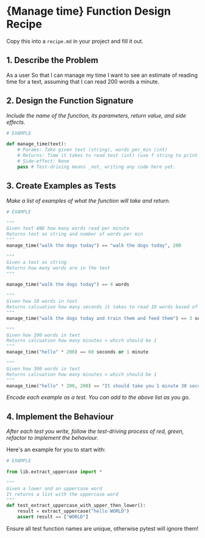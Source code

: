 # {Manage time} Function Design Recipe

Copy this into a `recipe.md` in your project and fill it out.

## 1. Describe the Problem

As a user
So that I can manage my time
I want to see an estimate of reading time for a text, assuming that I can read 200 words a minute.

## 2. Design the Function Signature

_Include the name of the function, its parameters, return value, and side effects._

```python
# EXAMPLE

def manage_time(text):
    # Params: Take given text (string), words_per_min (int)
    # Returns: Time it takes to read text (int) (use f string to print out time?)
    # Side-effect: None
    pass # Test-driving means _not_ writing any code here yet.
```

## 3. Create Examples as Tests

_Make a list of examples of what the function will take and return._

```python
# EXAMPLE

"""
Given text AND how many words read per minute
Returns text as string and number of words per min
"""
manage_time("walk the dogs today") == "walk the dogs today", 200

"""
Given a text as string
Returns how many words are in the text
"""

manage_time("walk the dogs today") == 4 words

"""
Given how 10 words in text
Returns calcuation how many seconds it takes to read 10 words based of 200 words per min
"""
manage_time("walk the dogs today and train them and feed them") == 3 seconds

"""
Given how 200 words in text
Returns calcuation how many minutes > which should be 1  
"""
manage_time("hello" * 200) == 60 seconds or 1 minute

"""
Given how 300 words in text
Returns calcuation how many minutes > which should be 1  
"""
manage_time("hello" * 200, 200) == "It should take you 1 minute 30 seconds"


```

_Encode each example as a test. You can add to the above list as you go._

## 4. Implement the Behaviour

_After each test you write, follow the test-driving process of red, green, refactor to implement the behaviour._

Here's an example for you to start with:

```python
# EXAMPLE

from lib.extract_uppercase import *

"""
Given a lower and an uppercase word
It returns a list with the uppercase word
"""
def test_extract_uppercase_with_upper_then_lower():
    result = extract_uppercase("hello WORLD")
    assert result == ["WORLD"]
```

Ensure all test function names are unique, otherwise pytest will ignore them!
